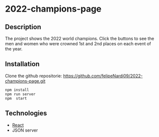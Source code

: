# 2022-champions-page

## Description

The project shows the  2022 world champions. Click the buttons to see the men and women who were  crowned 1st and 2nd places on each event of the year.

## Installation

Clone the github repositorie:  https://github.com/felipeNardi09/2022-champions-page.git

```
npm install
npm run server
npm  start
```

## Technologies

* [React](https://pt-br.reactjs.org/docs/getting-started.html)
* JSON server

